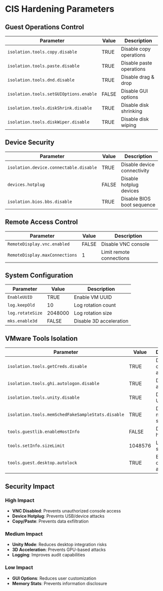 # CIS Hardening Parameters

## Guest Operations Control

| Parameter | Value | Description |
|-----------|-------|-------------|
| `isolation.tools.copy.disable` | TRUE | Disable copy operations |
| `isolation.tools.paste.disable` | TRUE | Disable paste operations |
| `isolation.tools.dnd.disable` | TRUE | Disable drag & drop |
| `isolation.tools.setGUIOptions.enable` | FALSE | Disable GUI options |
| `isolation.tools.diskShrink.disable` | TRUE | Disable disk shrinking |
| `isolation.tools.diskWiper.disable` | TRUE | Disable disk wiping |

## Device Security

| Parameter | Value | Description |
|-----------|-------|-------------|
| `isolation.device.connectable.disable` | TRUE | Disable device connectivity |
| `devices.hotplug` | FALSE | Disable hotplug devices |
| `isolation.bios.bbs.disable` | TRUE | Disable BIOS boot sequence |

## Remote Access Control

| Parameter | Value | Description |
|-----------|-------|-------------|
| `RemoteDisplay.vnc.enabled` | FALSE | Disable VNC console |
| `RemoteDisplay.maxConnections` | 1 | Limit remote connections |

## System Configuration

| Parameter | Value | Description |
|-----------|-------|-------------|
| `EnableUUID` | TRUE | Enable VM UUID |
| `log.keepOld` | 10 | Log rotation count |
| `log.rotateSize` | 2048000 | Log rotation size |
| `mks.enable3d` | FALSE | Disable 3D acceleration |

## VMware Tools Isolation

| Parameter | Value | Description |
|-----------|-------|-------------|
| `isolation.tools.getCreds.disable` | TRUE | Disable credential access |
| `isolation.tools.ghi.autologon.disable` | TRUE | Disable auto logon |
| `isolation.tools.unity.disable` | TRUE | Disable Unity mode |
| `isolation.tools.memSchedFakeSampleStats.disable` | TRUE | Disable memory stats |
| `tools.guestlib.enableHostInfo` | FALSE | Disable host info |
| `tools.setInfo.sizeLimit` | 1048576 | Limit info size |
| `tools.guest.desktop.autolock` | TRUE | Enable desktop autolock |

## Security Impact

### High Impact
- **VNC Disabled**: Prevents unauthorized console access
- **Device Hotplug**: Prevents USB/device attacks
- **Copy/Paste**: Prevents data exfiltration

### Medium Impact
- **Unity Mode**: Reduces desktop integration risks
- **3D Acceleration**: Prevents GPU-based attacks
- **Logging**: Improves audit capabilities

### Low Impact
- **GUI Options**: Reduces user customization
- **Memory Stats**: Prevents information disclosure